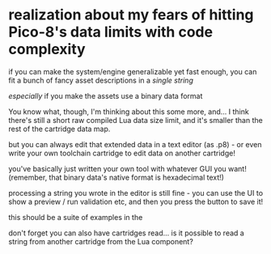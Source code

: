 # realization about my fears of hitting Pico-8's data limits with code complexity

if you can make the system/engine generalizable yet fast enough, you can fit a bunch of fancy asset descriptions in a *single string*

*especially* if you make the assets use a binary data format

You know what, though, I'm thinking about this some more, and... I think there's still a short raw compiled Lua data size limit, and it's smaller than the rest of the cartridge data map.

but you can always edit that extended data in a text editor (as .p8) - or even write your own toolchain cartridge to edit data on another cartridge!

you've basically just written your own tool with whatever GUI you want! (remember, that binary data's native format is hexadecimal text!)

processing a string you wrote in the editor is still fine - you can use the UI to show a preview / run validation etc, and then you press the button to save it!

this should be a suite of examples in the

don't forget you can also have cartridges read... is it possible to read a string from another cartridge from the Lua component?
